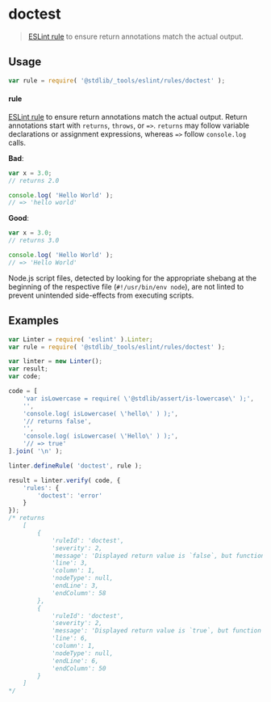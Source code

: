 <!--

@license Apache-2.0

Copyright (c) 2018 The Stdlib Authors.

Licensed under the Apache License, Version 2.0 (the "License");
you may not use this file except in compliance with the License.
You may obtain a copy of the License at

   http://www.apache.org/licenses/LICENSE-2.0

Unless required by applicable law or agreed to in writing, software
distributed under the License is distributed on an "AS IS" BASIS,
WITHOUT WARRANTIES OR CONDITIONS OF ANY KIND, either express or implied.
See the License for the specific language governing permissions and
limitations under the License.

-->

# doctest

> [ESLint rule][eslint-rules] to ensure return annotations match the actual output.

<section class="intro">

</section>

<!-- /.intro -->

<section class="usage">

## Usage

```javascript
var rule = require( '@stdlib/_tools/eslint/rules/doctest' );
```

#### rule

[ESLint rule][eslint-rules] to ensure return annotations match the actual output. Return annotations start with `returns`, `throws`, or `=>`. `returns` may follow variable declarations or assignment expressions, whereas `=>` follow `console.log` calls.

**Bad**:

<!-- eslint-disable stdlib/doctest -->

```javascript
var x = 3.0;
// returns 2.0

console.log( 'Hello World' );
// => 'hello world'
```

**Good**:

```javascript
var x = 3.0;
// returns 3.0

console.log( 'Hello World' );
// => 'Hello World'
```

Node.js script files, detected by looking for the appropriate shebang at the beginning of the respective file (`#!/usr/bin/env node`), are not linted to prevent unintended side-effects from executing scripts.

</section>

<!-- /.usage -->

<section class="examples">

## Examples

<!-- eslint no-undef: "error" -->

```javascript
var Linter = require( 'eslint' ).Linter;
var rule = require( '@stdlib/_tools/eslint/rules/doctest' );

var linter = new Linter();
var result;
var code;

code = [
    'var isLowercase = require( \'@stdlib/assert/is-lowercase\' );',
    '',
    'console.log( isLowercase( \'hello\' ) );',
    '// returns false',
    '',
    'console.log( isLowercase( \'Hello\' ) );',
    '// => true'
].join( '\n' );

linter.defineRule( 'doctest', rule );

result = linter.verify( code, {
    'rules': {
        'doctest': 'error'
    }
});
/* returns
    [
        {
            'ruleId': 'doctest',
            'severity': 2,
            'message': 'Displayed return value is `false`, but function returns `true` instead',
            'line': 3,
            'column': 1,
            'nodeType': null,
            'endLine': 3,
            'endColumn': 58
        },
        {
            'ruleId': 'doctest',
            'severity': 2,
            'message': 'Displayed return value is `true`, but function returns `false` instead',
            'line': 6,
            'column': 1,
            'nodeType': null,
            'endLine': 6,
            'endColumn': 50
        }
    ]
*/
```

</section>

<!-- /.examples -->

<!-- Section for related `stdlib` packages. Do not manually edit this section, as it is automatically populated. -->

<section class="related">

</section>

<!-- /.related -->

<!-- Section for all links. Make sure to keep an empty line after the `section` element and another before the `/section` close. -->

<section class="links">

[eslint-rules]: https://eslint.org/docs/developer-guide/working-with-rules

</section>

<!-- /.links -->
